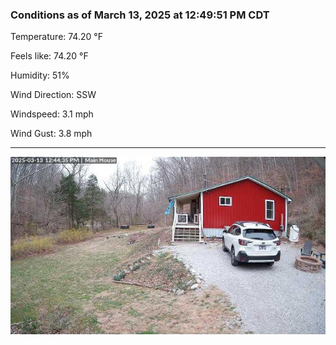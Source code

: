 ### Conditions as of March 13, 2025 at 12:49:51 PM CDT 

Temperature: 74.20 &deg;F

Feels like: 74.20 &deg;F

Humidity: 51%

Wind Direction: SSW

Windspeed: 3.1 mph

Wind Gust: 3.8 mph

---

<img src="./images/latest.jpeg"/>

